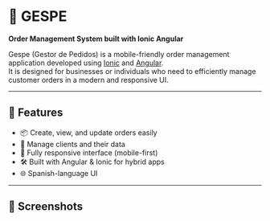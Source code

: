 # 🌟 GESPE

**Order Management System built with Ionic Angular**

Gespe (Gestor de Pedidos) is a mobile-friendly order management application developed using [Ionic](https://ionicframework.com/) and [Angular](https://angular.io/).  
It is designed for businesses or individuals who need to efficiently manage customer orders in a modern and responsive UI.

---

## 🚀 Features

- 📦 Create, view, and update orders easily  
- 👤 Manage clients and their data  
- 📱 Fully responsive interface (mobile-first)  
- 🛠️ Built with Angular & Ionic for hybrid apps  
- 🌐 Spanish-language UI

---

## 📸 Screenshots
 
 
